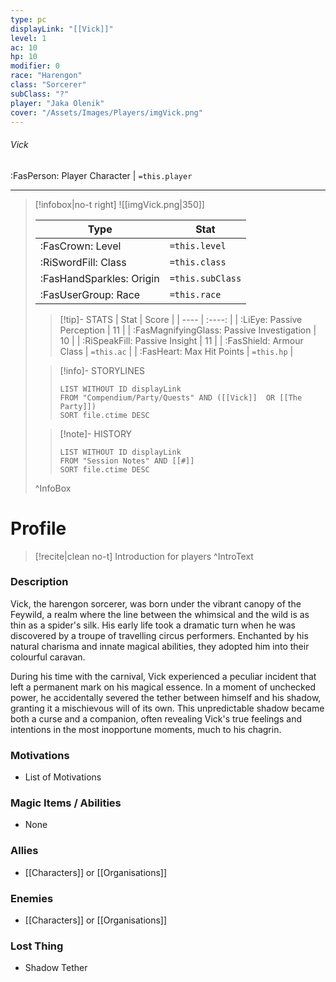 ```yaml
---
type: pc
displayLink: "[[Vick]]"
level: 1
ac: 10
hp: 10
modifier: 0
race: "Harengon"
class: "Sorcerer"
subClass: "?"
player: "Jaka Olenik"
cover: "/Assets/Images/Players/imgVick.png"
---
```


###### Vick
<span class="sub2"> :FasPerson: Player Character | `=this.player` </span>
___
> [!infobox|no-t right]
> ![[imgVick.png|350]]
>
> | Type | Stat |
> | ---- | ---- |
> | :FasCrown: Level   | `=this.level` |
> | :RiSwordFill: Class |  `=this.class`|
> | :FasHandSparkles: Origin |  `=this.subClass`|
> |  :FasUserGroup: Race |  `=this.race`|
> 
>> [!tip]- STATS
>> | Stat | Score |
>> | ---- | :----: |
>> | :LiEye: Passive Perception | 11 |
>> | :FasMagnifyingGlass: Passive Investigation | 10 |
>> | :RiSpeakFill: Passive Insight | 11 |
>> | :FasShield: Armour Class | `=this.ac` |
>> | :FasHeart: Max Hit Points | `=this.hp` |
>
>> [!info]- STORYLINES
>>```dataview
>>LIST WITHOUT ID displayLink
>>FROM "Compendium/Party/Quests" AND ([[Vick]]  OR [[The Party]])
>>SORT file.ctime DESC
>
>>[!note]- HISTORY
>>```dataview
>>LIST WITHOUT ID displayLink
>>FROM "Session Notes" AND [[#]]
>>SORT file.ctime DESC
>
>^InfoBox

# Profile

> [!recite|clean no-t]
>	Introduction for players
>^IntroText
	
### Description
Vick, the harengon sorcerer, was born under the vibrant canopy of the Feywild, a realm where the line between the whimsical and the wild is as thin as a spider's silk. His early life took a dramatic turn when he was discovered by a troupe of travelling circus performers. Enchanted by his natural charisma and innate magical abilities, they adopted him into their colourful caravan.

During his time with the carnival, Vick experienced a peculiar incident that left a permanent mark on his magical essence. In a moment of unchecked power, he accidentally severed the tether between himself and his shadow, granting it a mischievous will of its own. This unpredictable shadow became both a curse and a companion, often revealing Vick's true feelings and intentions in the most inopportune moments, much to his chagrin.

### Motivations
- List of Motivations

### Magic Items / Abilities
- None

### Allies
- [[Characters]] or [[Organisations]]

### Enemies
- [[Characters]] or [[Organisations]]

### Lost Thing
- Shadow Tether
